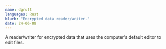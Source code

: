 ```yaml
---
name: dgruft
languages: Rust
blurb: "Encrypted data reader/writer."
date: 24-06-08
---
```


A reader/writer for encrypted data that uses the computer's default editor to edit files.
